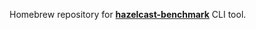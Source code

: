 
Homebrew repository for [**hazelcast-benchmark**](https://github.com/mdogan/hazelcast-benchmark) CLI tool.
